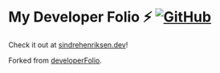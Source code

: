 # My Developer Folio ⚡️ [![GitHub](https://img.shields.io/github/license/saadpasta/developer-portfolio?color=blue)](https://github.com/saadpasta/developerFolio/blob/master/LICENSE)

Check it out at [sindrehenriksen.dev](https://sindrehenriksen.dev/)!

Forked from [developerFolio](https://github.com/saadpasta/developerFolio).